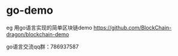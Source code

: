 # go-demo

eg 
  用go语言实现的简单区块链demo https://github.com/BlockChain-dragon/blockchain-demo

go语言交流qq群：786937587
